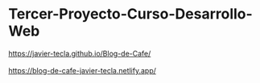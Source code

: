 # Tercer-Proyecto-Curso-Desarrollo-Web
https://javier-tecla.github.io/Blog-de-Cafe/
<br>
<br>
https://blog-de-cafe-javier-tecla.netlify.app/
